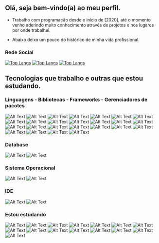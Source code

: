 ## Olá, seja bem-vindo(a) ao meu perfil.
* Trabalho com programação desde o início de [2020], até o momento venho aderindo muito conhecimento através de projetos e nos lugares por onde trabalhei.

* Abaixo deixo um pouco do histórico de minha vida profissional.


### Rede Social
[![Top Langs](https://img.shields.io/badge/LinkedIn-0077B5?style=for-the-badge&logo=linkedin&logoColor=white)](https://br.linkedin.com/in/vulquimar-silva-0aab36119)
[![Top Langs]( 	https://img.shields.io/badge/Facebook-1877F2?style=for-the-badge&logo=facebook&logoColor=white)](https://www.facebook.com/foguim.junior.1)
[![Top Langs](https://img.shields.io/badge/YouTube-FF0000?style=for-the-badge&logo=youtube&logoColor=white)](https://www.youtube.com/channel/UCtMgPROMfPh_ozBoqUsNpQQ)

## Tecnologias que trabalho e outras que estou estudando.

### Linguagens - Bibliotecas - Frameworks - Gerenciadores de pacotes

![Alt Text](https://img.shields.io/badge/HTML5-E34F26?style=for-the-badge&logo=html5&logoColor=white)
![Alt Text](https://img.shields.io/badge/CSS3-1572B6?style=for-the-badge&logo=css3&logoColor=white)
![Alt Text](https://img.shields.io/badge/Sass-CC6699?style=for-the-badge&logo=sass&logoColor=white)
![Alt Text](https://img.shields.io/badge/JavaScript-F7DF1E?style=for-the-badge&logo=javascript&logoColor=black)
![Alt Text](https://img.shields.io/badge/angular-FF0000?style=for-the-badge&logo=angular&logoColor=white)
![Alt Text](https://img.shields.io/badge/Vue-4EA94B?style=for-the-badge&logo=v&logoColor=white)
![Alt Text](https://img.shields.io/badge/Nuxt-4EA94B?style=for-the-badge&logo=v&logoColor=white)
![Alt Text](https://img.shields.io/badge/Electron-2B2E3A?style=for-the-badge&logo=electron&logoColor=9FEAF9)
![Alt Text](https://img.shields.io/badge/React-20232A?style=for-the-badge&logo=react&logoColor=61DAFB)
![Alt Text](https://img.shields.io/badge/next.js-000000?style=for-the-badge&logo=nextdotjs&logoColor=white)
![Alt Text](https://img.shields.io/badge/jQuery-0769AD?style=for-the-badge&logo=jquery&logoColor=white)
![Alt Text](https://img.shields.io/badge/TypeScript-007ACC?style=for-the-badge&logo=typescript&logoColor=white)
![Alt Text](https://img.shields.io/badge/Node.js-43853D?style=for-the-badge&logo=node-dot-js&logoColor=white)
![Alt Text](https://img.shields.io/badge/Nest-100000?style=for-the-badge&logo=nestJS&logoColor=white)
![Alt Text](https://img.shields.io/badge/PowerShell-5391FE?style=for-the-badge&logo=PowerShell&logoColor=white)
![Alt Text](https://img.shields.io/badge/GitHub-100000?style=for-the-badge&logo=github&logoColor=white)
![Alt Text](https://img.shields.io/badge/Amazon_AWS-232F3E?style=for-the-badge&logo=amazon-aws&logoColor=white)
![Alt Text](https://img.shields.io/badge/Postman-FF6C37?style=for-the-badge&logo=Postman&logoColor=white)
![Alt Text](https://img.shields.io/badge/Insomnia-5849be?style=for-the-badge&logo=Insomnia&logoColor=white)
![Alt Text](https://img.shields.io/badge/Material--UI-0081CB?style=for-the-badge&logo=material-ui&logoColor=white)
![Alt Text](https://img.shields.io/badge/Chakra--UI-319795?style=for-the-badge&logo=chakra-ui&logoColor=white)
![Alt Text](https://img.shields.io/badge/styled--components-DB7093?style=for-the-badge&logo=styled-components&logoColor=white)
![Alt Text](https://img.shields.io/badge/Yarn-0769AD?style=for-the-badge&logo=yarn&logoColor=white)
![Alt Text](https://img.shields.io/badge/Nvm-563D7C?style=for-the-badge&logo=nvm&logoColor=white)
![Alt Text](https://img.shields.io/badge/Npm-100000?style=for-the-badge&logo=npm&logoColor=white)



### Database  
![Alt Text](https://img.shields.io/badge/PostgreSQL-316192?style=for-the-badge&logo=postgresql&logoColor=white) 
![Alt Text](https://img.shields.io/badge/MongoDB-4EA94B?style=for-the-badge&logo=mongodb&logoColor=white) 

### Sistema Operacional
![Alt Text](https://img.shields.io/badge/Linux-ff8c00?style=for-the-badge&logo=linux&logoColor=black)
![Alt Text](https://img.shields.io/badge/Windows-0078D6?style=for-the-badge&logo=windows&logoColor=white)

### IDE
![Alt Text](https://img.shields.io/badge/Visual_Studio_Code-0078D4?style=for-the-badge&logo=visual%20studio%20code&logoColor=white)
![Alt Text](https://img.shields.io/badge/pycharm-143?style=for-the-badge&logo=pycharm&logoColor=black&color=black&labelColor=green)


### Estou estudando  
![Alt Text](https://img.shields.io/badge/Node.js-43853D?style=for-the-badge&logo=node-dot-js&logoColor=white)
![Alt Text](https://img.shields.io/badge/Nest-100000?style=for-the-badge&logo=nestJS&logoColor=white)
![Alt Text](https://img.shields.io/badge/figma-%23575757?style=for-the-badge&logo=figma&logoColor=white)
![Alt Text](https://img.shields.io/badge/TypeScript-007ACC?style=for-the-badge&logo=typescript&logoColor=white)
![Alt Text](https://img.shields.io/badge/React_Native-20232A?style=for-the-badge&logo=react&logoColor=61DAFB) 
![Alt Text](https://img.shields.io/badge/Tailwind_CSS-38B2AC?style=for-the-badge&logo=tailwind-css&logoColor=white)
![Alt Text](https://img.shields.io/badge/Vue-4EA94B?style=for-the-badge&logo=v&logoColor=white)
![Alt Text](https://img.shields.io/badge/Nuxt-4EA94B?style=for-the-badge&logo=v&logoColor=white)
![Alt Text](https://img.shields.io/badge/PostgreSQL-316192?style=for-the-badge&logo=postgresql&logoColor=white) 
![Alt Text](https://img.shields.io/badge/MongoDB-4EA94B?style=for-the-badge&logo=mongodb&logoColor=white)
![Alt Text](https://img.shields.io/badge/Python-3776AB?style=for-the-badge&logo=python&logoColor=white)
![Alt Text](https://img.shields.io/badge/Docker-2CA5E0?style=for-the-badge&logo=docker&logoColor=white)
![Alt Text](https://img.shields.io/badge/Kubernetes-005571?style=for-the-badge&logo=kubernetes&logoColor=white)
![Alt Text](https://img.shields.io/badge/terraform-563D7C?style=for-the-badge&logo=terraform&logoColor=white)
![Alt Text](https://img.shields.io/badge/Amazon_AWS-232F3E?style=for-the-badge&logo=amazon-aws&logoColor=white)
